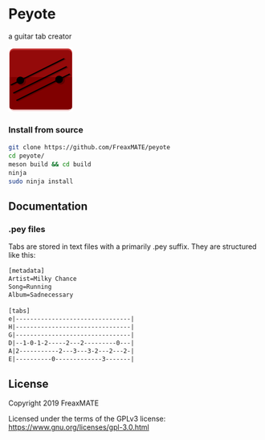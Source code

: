 # Peyote
a guitar tab creator

![Peyote](data/org.github.FreaxMATE.peyote.png)
### Install from source
```bash
git clone https://github.com/FreaxMATE/peyote
cd peyote/
meson build && cd build
ninja
sudo ninja install
```
## Documentation
### .pey files
Tabs are stored in text files with a primarily .pey suffix. They are structured like this:
```
[metadata]
Artist=Milky Chance
Song=Running
Album=Sadnecessary

[tabs]
e|--------------------------------|
H|--------------------------------|
G|--------------------------------|
D|--1-0-1-2-----2---2---------0---|
A|2-----------2---3---3-2---2---2-|
E|----------0-------------3-------|
```

## License

Copyright 2019 FreaxMATE

Licensed under the terms of the GPLv3 license: https://www.gnu.org/licenses/gpl-3.0.html


